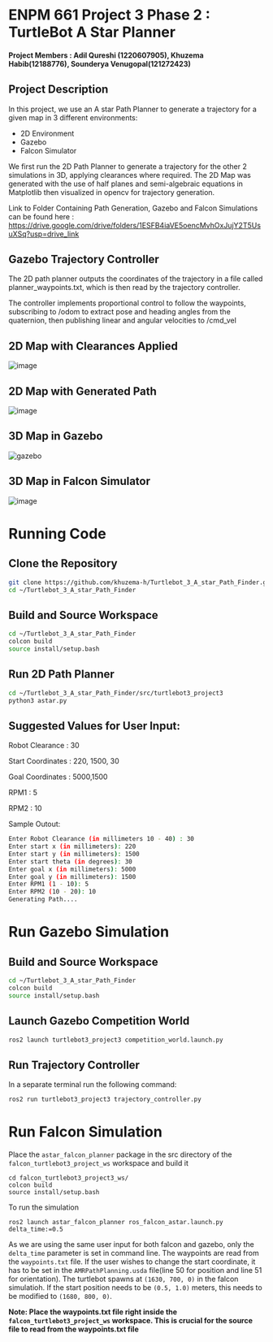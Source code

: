 # ENPM 661 Project 3 Phase 2 : TurtleBot A Star Planner
#### Project Members : Adil Qureshi (1220607905), Khuzema Habib(12188776), Sounderya Venugopal(121272423)

##  Project Description

In this project, we use an A star Path Planner to generate a trajectory for a given map in 3 different environments:

- 2D Environment
- Gazebo
- Falcon Simulator

We first run the 2D Path Planner to generate a trajectory for the other 2 simulations in 3D, applying clearances where required. The 2D Map was generated with the use of half planes and semi-algebraic equations in Matplotlib then visualized in opencv for trajectory generation. 

Link to Folder Containing Path Generation, Gazebo and Falcon Simulations can be found here : https://drive.google.com/drive/folders/1ESFB4iaVE5oencMvhOxJujY2T5UsuXSq?usp=drive_link

## Gazebo Trajectory Controller

The 2D path planner outputs the coordinates of the trajectory in a file called planner_waypoints.txt, which is then read by the trajectory controller.

The controller implements proportional control to follow the waypoints, subscribing to /odom to extract pose and heading angles from the quaternion, then publishing linear and angular velocities to /cmd_vel

## 2D Map with Clearances Applied


![image](https://github.com/user-attachments/assets/14151b3c-c3fe-4c75-966d-a0b403a5545d)


## 2D Map with Generated Path

![image](https://github.com/user-attachments/assets/7f23e4b0-3b3d-4468-9dac-325c41fc2615)

## 3D Map in Gazebo

![gazebo](https://github.com/user-attachments/assets/44055b91-de16-472b-9eb6-26878d8b54f4)

## 3D Map in Falcon Simulator

![image](https://github.com/user-attachments/assets/a202a682-5a2d-4597-a815-1ee8281674fa)


# Running Code

## Clone the Repository


```sh
git clone https://github.com/khuzema-h/Turtlebot_3_A_star_Path_Finder.git
cd ~/Turtlebot_3_A_star_Path_Finder
```

## Build and Source Workspace

```sh
cd ~/Turtlebot_3_A_star_Path_Finder
colcon build
source install/setup.bash
```
## Run 2D Path Planner

```sh
cd ~/Turtlebot_3_A_star_Path_Finder/src/turtlebot3_project3
python3 astar.py
```
## Suggested Values for User Input:

Robot Clearance : 30

Start Coordinates : 220, 1500, 30

Goal Coordinates : 5000,1500

RPM1 : 5

RPM2 : 10

Sample Outout: 


```sh
Enter Robot Clearance (in millimeters 10 - 40) : 30
Enter start x (in millimeters): 220
Enter start y (in millimeters): 1500
Enter start theta (in degrees): 30
Enter goal x (in millimeters): 5000
Enter goal y (in millimeters): 1500
Enter RPM1 (1 - 10): 5
Enter RPM2 (10 - 20): 10
Generating Path....

```

# Run Gazebo Simulation 

## Build and Source Workspace

```sh
cd ~/Turtlebot_3_A_star_Path_Finder
colcon build
source install/setup.bash
```

## Launch Gazebo Competition World 

```sh
ros2 launch turtlebot3_project3 competition_world.launch.py
```

## Run Trajectory Controller

In a separate terminal run the following command: 

```sh
ros2 run turtlebot3_project3 trajectory_controller.py
```

# Run Falcon Simulation 

Place the `astar_falcon_planner` package in the src directory of the `falcon_turtlebot3_project_ws` workspace and build it

```
cd falcon_turtlebot3_project3_ws/
colcon build
source install/setup.bash
```
To run the simulation
```
ros2 launch astar_falcon_planner ros_falcon_astar.launch.py delta_time:=0.5
```

As we are using the same user input for both falcon and gazebo, only the `delta_time` parameter is set in command line. The waypoints are read from the `waypoints.txt` file. If the user wishes to change the start coordinate, it has to be set in the `AMRPathPlanning.usda` file(line 50 for position and line 51 for orientation). The turtlebot spawns at `(1630, 700, 0)` in the falcon simulatioh. If the start position needs to be `(0.5, 1.0)` meters, this needs to be modified to `(1680, 800, 0)`. 

**Note: Place the waypoints.txt file right inside the `falcon_turtlebot3_project_ws` workspace. This is crucial for the source file to read from the waypoints.txt file**






